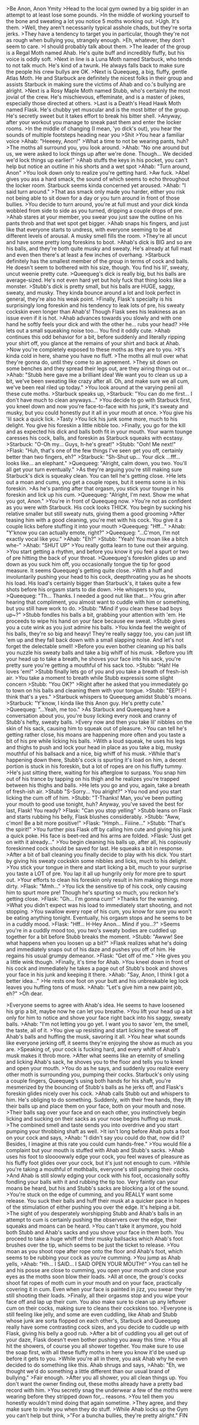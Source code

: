 \>Be Anon, Anon Ymity
\>Head to the local gym owned by a big spider in an attempt to at least lose some pounds.
\>In the middle of working yourself to the bone and sweating a lot you notice 5 moths working out.
\>Ugh. It's them.
\>Well, they aren't necessarily typical asshole chads, but they're sorta jerks.
\>They have a tendency to target you in particular, though they're not as rough when bullying you, strangely enough.
\>Eh, whatever, they don't seem to care.
\>I should probably talk about them.
\>The leader of the group is a Regal Moth named Ahab. He's quite buff and incredibly fluffy, but his voice is oddly soft.
\>Next in line is a Luna Moth named Starbuck, who tends to not talk much. He's kind of a twunk. He always falls back to make sure the people his crew bullys are OK.
\>Next is Queequeg, a big, fluffy, gentle Atlas Moth. He and Starbuck are definitely the nicest folks in their group and assists Starbuck in making sure the victims of Ahab and co.'s bullying are alright.
\>Next is a Rosy Maple Moth named Stubb, who's certainly the most jovial of the crew. He's mischievous, effeminate, and is a master of jokes, especially those directed at others.
\>Last is a Death's Head Hawk Moth named Flask. He's chubby yet muscular and is the most bitter of the group. He's secretly sweet but it takes effort to break his bitter shell.
\>Anyway, after your workout you manage to sneak past them and enter the locker rooms.
\>In the middle of changing (I mean, 'yo dick's out), you hear the sounds of multiple footsteps heading near you
\>Shit
\>You hear a familiar voice 
\>Ahab: "Heeeey, Anon!"
\>What a time to not be wearing pants, huh?
\>The moths all surround you, you look around.
\>Ahab: "No one around but us, we were asked to lock things up after we're done. Though... We decided we'd lock things up earlier!"
\>Ahab stuffs the keys in his pocket, you can't help but notice an outline in his shorts and a wet spot
\>Ahab: "Turn around, Anon"
\>You look down only to realize you're getting hard.
\>Aw fuck.
\>Abel gives you ass a hard smack, the sound of which seems to echo throughout the locker room. Starbuck seems kinda concerned yet aroused.
\>Ahab: "I said turn around."
\>That ass smack only made you harder, either you risk not being able to sit down for a day or you turn around in front of those bullies.
\>You decide to turn around, you're at full must and your dick kinda wobbled from side to side as you turned, dripping a couple drops of pre.
\>Ahab stares at your member, you swear you just saw the outline on his pants throb and that wet spot get bigger.
\>Ahab snaps his fingers, and just like that everyone starts to undress, with everyone seeming to be at different levels of arousal. A musky smell fills the room.
\>They're all uncut and have some pretty long foreskins to boot.
\>Ahab's dick is BIG and so are his balls, and they're both quite musky and sweaty. He's already at full mast and even then there's at least a few inches of overhang.
\>Starbuck definitely has the smallest member of the group in terms of cock and balls. He doesn't seem to bothered with his size, though. You find his lil', sweaty, uncut weenie pretty cute.
\>Queequeg's dick is really big, but his balls are average-sized. He's not even hard yet but holy fuck that thing looks like a monster.
\>Stubb's dick is pretty small, but his balls are HUGE, saggy, sweaty, and musky. They kinda bounce around a lot and look perfect in general, they're also his weak point.
\>Finally, Flask's specialty is his surprisingly long foreskin and his tendency to leak lots of pre, his sweaty cockskin even longer than Ahab's! Though Flask sees his leakiness as an issue even if it is hot.
\>Ahab advances towards you slowly and with one hand he softly feels your dick and with the other he... rubs your head?
\>He lets out a small squeaking noise too... You find it oddly cute.
\>Ahab continues this odd behavior for a bit, before suddenly and literally ripping your shirt off, you glance at the remains of your shirt and back at Ahab.
\>Now you're completely exposed to these moths as they are to you.
\>It's kinda cold in here, shame you have no fluff.
\>The moths all mull over what they're gonna do, until they come to an agreement.
\>They sit down on some benches and they spread their legs out, are they airing things out or...
\>Ahab: "Stubb here gave me a brilliant idea! We want you to clean us up a bit, we've been sweating like crazy after all. Oh, and make sure we all cum, we've been real riled up today."
\>You look around at the varying penii all these cute moths.
\>Starbuck speaks up,
\>Starbuck: "You can do me first... I don't have much to clean anyways..."
\>You decide to go with Starbuck first, you kneel down and now you're face-to-face with his junk, it's sweaty and musky, but you could honestly put it all in your mouth at once.
\>You give his 'lil sack a quick lick.
\>Tasty
\>You lick his junk some more, much to his delight. You give his foreskin a little nibble too.
\>Finally, you go for the kill and as expected his dick and balls both fit in your mouth. Your warm tounge caresses his cock, balls, and foreskin as Starbuck squeaks with ecstasy.
\>Starbuck: "O-Oh my... Guys, h-he's great!"
\>Stubb: "Ooh! Me next!"
\>Flask: "Huh, that's one of the few things I've seen get you off, certainly better than two fingers, eh?"
\>Starbuck: "Sh-Shut up... Your dick ...fff... looks like... an elephant."
\>Quequeeg: "Alright, calm down, you two. You'll all get your turn eventually."
\>As they're arguing you're still making sure Starbuck's dick is squeaky clean. You can tell he's getting close.
\>He lets out a moan and cums, you get a couple ropes, but it seems some is in his foreskin.
\>As he's panting after that orgasm, you stick your tounge in his foreskin and lick up his cum.
\>Queequeg: "Alright, I'm next. Show me what you got, Anon."
\>You're in front of Queequeg now.
\>You're not as confident as you were with Starbuck. His cock looks THICK. You begin by sucking his relative smaller but still sweaty nuts, giving them a good grooming
\>After teasing him with a good cleaning, you're met with his cock. You give it a couple licks before stuffing it into your mouth
\>Queequeg: "Hff..."
\>Ahab: "Y'know you can actually emote, right?"
\>Queequeg: "...C'mon, I'm not exactly vocal like you."
\>Ahab: "Eh?"
\>Stubb: "Yeah! You moan like a bitch whe-"
\>Ahab: "SHUT UP"
\>You really gotta learn to tune out their arguing.
\>You start getting a rhythm, and before you know it you feel a spurt or two of pre hitting the back of your throat.
\>Queequeg's foreskin glides up and down as you suck him off, you occasionally tongue the tip for good measure. It seems Queequeg's getting quite close.
\>With a huff and involuntarily pushing your head to his cock, deepthroating you as he shoots his load. His load's certainly bigger than Starbuck's, it takes quite a few shots before his orgasm starts to die down.
\>He whispers to you,
\>Queequeg: "Th... Thanks. I needed a good nut like that...
\>You grin after hearing that compliment, you almost want to cuddle with him or something, but you still have work to do.
\>Stubb: "Mind if you clean these bad boys up~?"
\>Stubb fondles his balls a bit, grabbing your attention with 'em. He proceeds to wipe his hand on your face because ew sweat.
\>Stubb gives you a cute wink as you just admire his balls. 
\>You kinda feel the weight of his balls, they're so big and heavy! They're really saggy too, you can just lift 'em up and they fall back down with a small slapping noise. And let's not forget the delectable smell!
\>Before you even bother cleaning up his balls you nuzzle his sweaty balls and take a big whiff of his musk.
\>Before you lift your head up to take a breath, he shoves your face into his sack, you're pretty sure you're getting a mouthful of his sack too.
\>Stubb: "Hah! He loves 'em!"
\>Stubb finally lets go of you and you take a breath of fresh-ish air.
\>You take a moment to breath while Stubb expressis some slight concern
\>Stubb: "You OK?"
\>Right after he asked that you immediately go to town on his balls and cleaning them with your tongue.
\>Stubb: "EEP! I-I think that's a yes."
\>Starbuck whispers to Queequeg amidst Stubb's moans.
\>Starbuck: "Y'know, I kinda like this Anon guy. He's pretty cute."
\>Queequeg: "...Yeah, me too."
\>As Starbuck and Queequeg have a conversation about you, you're busy licking every nook and cranny of Stubb's hefty, sweaty balls.
\>Every now and then you take lil' nibbles on the skin of his sack, causing him to squeak out of pleasure.
\>You can tell he's getting rather close, his moans are happening more often and you taste a bit of his pre while licking his balls.
\>With a loud squeak, he uses his legs and thighs to push and lock your head in place as you take a big, musky mouthful of his ballsack and a nice, big whiff of his musk.
\>While that's happening down there, Stubb's cock is spurting it's load on him, a decent portion is stuck in his foreskin, but a lot of ropes are on his fluffy tummy.
\>He's just sitting there, waiting for his afterglow to surpass. You snap him out of his trance by tapping on his thigh and he realizes you're trapped between his thighs and balls.
\>He lets you go and you, again, take a breath of fresh-ish air.
\>Stubb "S-Sorry... You alright?"
\>You nod and you start licking the cum off of him. 
\>Stubb: "T-Thanks! Man, you've been putting your mouth to good use tonight, huh? Anyway, you've saved the best for last, Flask! You ready?
\>Flask: "Can you stop yelling"
\>Stubb leans on Flask and starts rubbing his belly, Flask blushes considerably.
\>Stubb: "Aww, c'mon! Be a bit more positive!"
\>Flask: "Hmph... Fiiiine..."
\>Stubb: "That's the spirit!"
\>You further piss Flask off by calling him cute and giving his junk a quick poke. His face is beet-red and his arms are folded.
\>Flask: "Just get on with it already..."
\>You begin cleaning his balls up, after all, his copiously foreskinned cock should be saved for last. He squeaks a bit in response.
\>After a bit of ball cleaning you finally decide to play with his dick. You start by giving his sweaty cockskin some nibbles and licks, much to his delight.
\>You stick your tongue in there and start licking a bit, much to your surprise you taste a LOT of pre. You lap it all up hungrily only for more pre to spurt out.
\>Your efforts to clean his foreskin only result in him making things more dirty.
\>Flask: "Mmh..."
\>You lick the sensitive tip of his cock, only causing him to spurt more pre! Though he's spurting so much, you reckon he's getting close.
\>Flask: "Gh... I'm gonna cum!"
\>Thanks for the warning.
\>What you didn't expect was his load to immediately start shooting, and not stopping.
\>You swallow every rope of his cum, you know for sure you won't be eating anything tonight. Eventually, his orgasm stops and he seems to be in a cuddly mood.
\>Flask: "Hff... H-Hey Anon... Mind if you...?"
\>Seems you're in a cuddly mood too, you two's sweaty bodies are cuddled up together for a bit before Stubb breaks the moment.
\>Stubb: "Awww! See what happens when you loosen up a bit?"
\>Flask realizes what he's doing and immediately snaps out of his daze and pushes you off of him. He regains his usual grumpy demeanor.
\>Flask: "Get off of me."
\>He gives you a little wink though.
\>Finally, it's time for Ahab.
\>You kneel down in front of his cock and immediately he takes a page out of Stubb's book and shoves your face in his junk and keeping it there.
\>Ahab: "Say, Anon, I think I got a better idea..."
\>He rests one foot on your butt and his unbreakable leg lock leaves you huffing tons of musk.
\>Ahab: "Let's give him a new paint job, eh?"
\>Oh dear.

\>Everyone seems to agree with Ahab's idea. He seems to have loosened his grip a bit, maybe now he can let you breathe.
\>You lift your head up a bit only for him to notice and shove your face right back into his saggy, sweaty balls.
\>Ahab: "I'm not letting you go yet. I want you to savor 'em, the smell, the taste, all of it.
\>You give up resisting and start licking the sweat off Ahab's balls and huffing the musk, savoring it all.
\>You hear what sounds like everyone jerking off, it seems they're enjoying the show as much as you are.
\>Speaking of, your cock is fucking hard, and every whiff of Ahab's musk makes it throb more.
\>After what seems like an eternity of smelling and licking Ahab's sack, he shoves you to the floor and tells you to kneel and open your mouth.
\>You do as he says, and suddenly you realize every other moth is surrounding you, pumping their cocks. Starbuck's only using a couple fingers, Queequeg's using both hands for his shaft, you're mesmerized by the bouncing of Stubb's balls as he jerks off, and Flask's foreskin glides nicely over his cock.
\>Ahab calls Stubb out and whispers to him. He's obliging to do something. Suddenly, with their free hands, they lift their balls up and place them on your face, both on your mouth and nose.
\>Their balls sag over your face and on each other, you instinctively begin licking and sucking on their sacks as your nose begins huffing up musk.
\>The combined smell and taste sends you into overdrive and you start pumping your throbbing shaft as well.
\>It isn't long before Ahab puts a foot on your cock and says,
\>Ahab: "I didn't say you could do that, now did I? Besides, I imagine at this rate you could cum hands-free."
\>You would file a complaint but your mouth is stuffed with Ahab and Stubb's sacks.
\>Ahab uses his foot to sloooowwly edge your cock, you feel waves of pleasure as his fluffy foot glides over your cock, but it's just not enough to cum.
\>While you're taking a mouthful of mothballs, everyone's still pumping their cocks.
\>And Ahab is still slowly edging your cock with his foot, occasionally softly fondling your balls with it and rubbing the tip too. Very faintly can your moans be heard, but his and Stubb's sacks are blocking a lot of the sound.
\>You're stuck on the edge of cumming, and you REALLY want some release. You suck their balls and huff their musk at a quicker pace in hopes of the stimulation of either pushing you over the edge. It's helping a bit. 
\>The sight of you desperately worshipping Stubb and Ahab's balls in an attempt to cum is certainly pushing the observers over the edge, their squeaks and moans can be heard.
\>You can't take it anymore, you hold both Stubb and Ahab's sacks and you shove your face in them both. You proceed to take a huge whiff of their musky ballsacks which Ahab's foot brushes over the tip, which seems to be just the ticket to release.
\>You moan as you shoot rope after rope onto the floor and Ahab's foot, which seems to be rubbing your cock as you're cumming.
\>You jump as Ahab yells, 
\>Ahab: "Hh... I SAID... I SAID OPEN YOUR MOUTH!"
\>You can tell he and his posse are close to cumming, you open your mouth and close your eyes as the moths soon blow their loads.
\>All at once, the group's cocks shoot fat ropes of moth cum in your mouth and on your face, practically covering it in cum. Even when your face is painted in jizz, you swear they're still shooting their loads. 
\>Finally, all their orgasms stop and you wipe your face off and lap up their cum. You also make sure to clean up any leftover cum on their cocks, making sure to cleans their cockskins too.
\>Everyone is still feeling like jelly, and some are even cuddling, like Ahab and Stubb whose junk are sorta flopped on each other's, Starbuck and Queequeg really have some contrasting cock sizes, and you decide to cuddle up with Flask, giving his belly a good rub.
\>After a bit of cuddling you all get out of your daze, Flask doesn't even bother pushing you away this time.
\>You all hit the showers, of course you all shower together. You make sure to use the soap first, with all these fluffy moths in here you know it'd be used up before it gets to you.
\>While you're all in there, you ask Ahab why he even decided to do something like this. Ahab shrugs and says,
\>Ahab: "Eh, we thought we'd do something a little different than our usual brand of bullying."
\>Fair enough.
\>After you all shower, you all clean things up. You don't want the owner finding out, these moths already have a pretty bad record with him.
\>You secretly snag the underwear a few of the moths were wearing before they stripped down for,.. reasons.
\>You tell them you honestly wouldn't mind doing that again sometime.
\>They agree, and they make sure to invite you when they do stuff.
\>While Ahab locks up the Gym you can't help but think,
\>"For a buncha bullies, they're pretty alright."
FIN
